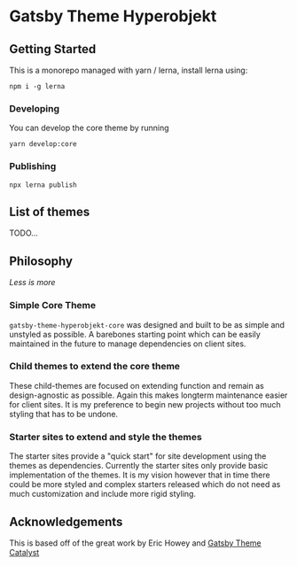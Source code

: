 # Gatsby Theme Hyperobjekt

## Getting Started

This is a monorepo managed with yarn / lerna, install lerna using:

```
npm i -g lerna
```

### Developing

You can develop the core theme by running

```
yarn develop:core
```

### Publishing

```
npx lerna publish
```

## List of themes

TODO...

## Philosophy

_Less is more_

### Simple Core Theme

`gatsby-theme-hyperobjekt-core` was designed and built to be as simple and unstyled as possible. A barebones starting point which can be easily maintained in the future to manage dependencies on client sites.

### Child themes to extend the core theme

These child-themes are focused on extending function and remain as design-agnostic as possible. Again this makes longterm maintenance easier for client sites. It is my preference to begin new projects without too much styling that has to be undone.

### Starter sites to extend and style the themes

The starter sites provide a "quick start" for site development using the themes as dependencies. Currently the starter sites only provide basic implementation of the themes. It is my vision however that in time there could be more styled and complex starters released which do not need as much customization and include more rigid styling.

## Acknowledgements

This is based off of the great work by Eric Howey and [Gatsby Theme Catalyst](https://github.com/ehowey/gatsby-theme-catalyst/)
